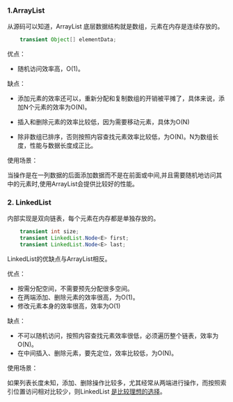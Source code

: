 ### 1.ArrayList

从源码可以知道，ArrayList 底层数据结构就是数组，元素在内存是连续存放的。

```java
    transient Object[] elementData;
```

优点：

- 随机访问效率高，O(1)。

缺点：

- 添加元素的效率还可以，重新分配和复制数组的开销被平摊了，具体来说，添加N个元素的效率为O(N)。

- 插入和删除元素的效率比较低，因为需要移动元素，具体为O(N)
- 除非数组已排序，否则按照内容查找元素效率比较低，为O(N)。N为数组长度，性能与数据长度成正比。

使用场景：

当操作是在一列数据的后面添加数据而不是在前面或中间,并且需要随机地访问其中的元素时,使用ArrayList会提供比较好的性能。



### 2. LinkedList

内部实现是双向链表，每个元素在内存都是单独存放的。

```java
    transient int size;
    transient LinkedList.Node<E> first;
    transient LinkedList.Node<E> last;
```

LinkedList的优缺点与ArrayList相反。

优点：

- 按需分配空间，不需要预先分配很多空间。
- 在两端添加、删除元素的效率很高，为O(1)。
- 修改元素本身的效率很高，效率为O(1)

缺点：

- 不可以随机访问，按照内容查找元素效率很低，必须遍历整个链表，效率为O(N)。
- 在中间插入、删除元素，要先定位，效率比较低，为O(N)。

使用场景：

如果列表长度未知，添加、删除操作比较多，尤其经常从两端进行操作，而按照索引位置访问相对比较少，则LinkedList [是比较理想的选择]()。